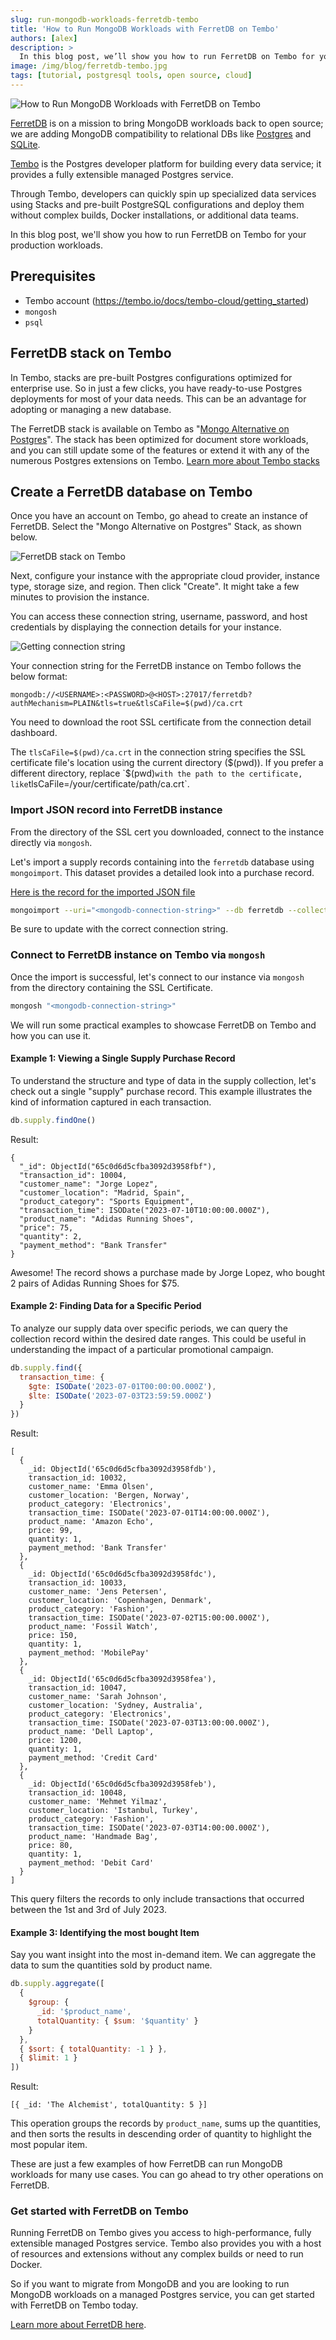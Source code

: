 ```yaml
---
slug: run-mongodb-workloads-ferretdb-tembo
title: 'How to Run MongoDB Workloads with FerretDB on Tembo'
authors: [alex]
description: >
  In this blog post, we’ll show you how to run FerretDB on Tembo for your production workloads.
image: /img/blog/ferretdb-tembo.jpg
tags: [tutorial, postgresql tools, open source, cloud]
---
```


![How to Run MongoDB Workloads with FerretDB on Tembo](/img/blog/ferretdb-tembo.jpg)

[FerretDB](https://www.ferretdb.com/) is on a mission to bring MongoDB workloads back to open source; we are adding MongoDB compatibility to relational DBs like [Postgres](https://www.postgresql.org/) and [SQLite](https://www.sqlite.org/).

<!--truncate-->

[Tembo](https://www.tembo.io/) is the Postgres developer platform for building every data service; it provides a fully extensible managed Postgres service.

Through Tembo, developers can quickly spin up specialized data services using Stacks and pre-built PostgreSQL configurations and deploy them without complex builds, Docker installations, or additional data teams.

In this blog post, we'll show you how to run FerretDB on Tembo for your production workloads.

## Prerequisites

- Tembo account (https://tembo.io/docs/tembo-cloud/getting_started)
- `mongosh`
- `psql`

## FerretDB stack on Tembo

In Tembo, stacks are pre-built Postgres configurations optimized for enterprise use.
So in just a few clicks, you have ready-to-use Postgres deployments for most of your data needs.
This can be an advantage for adopting or managing a new database.

The FerretDB stack is available on Tembo as "[Mongo Alternative on Postgres](https://tembo.io/docs/tembo-stacks/mongo-alternative)".
The stack has been optimized for document store workloads, and you can still update some of the features or extend it with any of the numerous Postgres extensions on Tembo.
[Learn more about Tembo stacks](https://tembo.io/docs/tembo-stacks/intro-to-stacks)

## Create a FerretDB database on Tembo

Once you have an account on Tembo, go ahead to create an instance of FerretDB.
Select the "Mongo Alternative on Postgres" Stack, as shown below.

![FerretDB stack on Tembo](/img/blog/ferretdb-tembo-stack.png)

Next, configure your instance with the appropriate cloud provider, instance type, storage size, and region.
Then click "Create".
It might take a few minutes to provision the instance.

You can access these connection string, username, password, and host credentials by displaying the connection details for your instance.

![Getting connection string](/img/blog/ferretdb-tembo-connection.png)

Your connection string for the FerretDB instance on Tembo follows the below format:

```text
mongodb://<USERNAME>:<PASSWORD>@<HOST>:27017/ferretdb?authMechanism=PLAIN&tls=true&tlsCaFile=$(pwd)/ca.crt
```

You need to download the root SSL certificate from the connection detail dashboard.

The `tlsCaFile=$(pwd)/ca.crt` in the connection string specifies the SSL certificate file's location using the current directory ($(pwd)).
If you prefer a different directory, replace `$(pwd)`with the path to the certificate, like`tlsCaFile=/your/certificate/path/ca.crt`.

### Import JSON record into FerretDB instance

From the directory of the SSL cert you downloaded, connect to the instance directly via `mongosh`.

Let's import a supply records containing into the `ferretdb` database using `mongoimport`.
This dataset provides a detailed look into a purchase record.

[Here is the record for the imported JSON file](https://gist.github.com/Fashander/e57f553ea0f5157958b66ffa67c31dd1)

```sh
mongoimport --uri="<mongodb-connection-string>" --db ferretdb --collection supply --file /path/to/exportedFile.json
```

Be sure to update with the correct connection string.

### Connect to FerretDB instance on Tembo via `mongosh`

Once the import is successful, let's connect to our instance via `mongosh` from the directory containing the SSL Certificate.

```sh
mongosh "<mongodb-connection-string>"
```

We will run some practical examples to showcase FerretDB on Tembo and how you can use it.

#### Example 1: Viewing a Single Supply Purchase Record

To understand the structure and type of data in the supply collection, let's check out a single "supply" purchase record.
This example illustrates the kind of information captured in each transaction.

```js
db.supply.findOne()
```

Result:

```json5
{
  "_id": ObjectId("65c0d6d5cfba3092d3958fbf"),
  "transaction_id": 10004,
  "customer_name": "Jorge Lopez",
  "customer_location": "Madrid, Spain",
  "product_category": "Sports Equipment",
  "transaction_time": ISODate("2023-07-10T10:00:00.000Z"),
  "product_name": "Adidas Running Shoes",
  "price": 75,
  "quantity": 2,
  "payment_method": "Bank Transfer"
}
```

Awesome!
The record shows a purchase made by Jorge Lopez, who bought 2 pairs of Adidas Running Shoes for $75.

#### Example 2: Finding Data for a Specific Period

To analyze our supply data over specific periods, we can query the collection record within the desired date ranges.
This could be useful in understanding the impact of a particular promotional campaign.

```js
db.supply.find({
  transaction_time: {
    $gte: ISODate('2023-07-01T00:00:00.000Z'),
    $lte: ISODate('2023-07-03T23:59:59.000Z')
  }
})
```

Result:

```json5
[
  {
    _id: ObjectId('65c0d6d5cfba3092d3958fdb'),
    transaction_id: 10032,
    customer_name: 'Emma Olsen',
    customer_location: 'Bergen, Norway',
    product_category: 'Electronics',
    transaction_time: ISODate('2023-07-01T14:00:00.000Z'),
    product_name: 'Amazon Echo',
    price: 99,
    quantity: 1,
    payment_method: 'Bank Transfer'
  },
  {
    _id: ObjectId('65c0d6d5cfba3092d3958fdc'),
    transaction_id: 10033,
    customer_name: 'Jens Petersen',
    customer_location: 'Copenhagen, Denmark',
    product_category: 'Fashion',
    transaction_time: ISODate('2023-07-02T15:00:00.000Z'),
    product_name: 'Fossil Watch',
    price: 150,
    quantity: 1,
    payment_method: 'MobilePay'
  },
  {
    _id: ObjectId('65c0d6d5cfba3092d3958fea'),
    transaction_id: 10047,
    customer_name: 'Sarah Johnson',
    customer_location: 'Sydney, Australia',
    product_category: 'Electronics',
    transaction_time: ISODate('2023-07-03T13:00:00.000Z'),
    product_name: 'Dell Laptop',
    price: 1200,
    quantity: 1,
    payment_method: 'Credit Card'
  },
  {
    _id: ObjectId('65c0d6d5cfba3092d3958feb'),
    transaction_id: 10048,
    customer_name: 'Mehmet Yilmaz',
    customer_location: 'Istanbul, Turkey',
    product_category: 'Fashion',
    transaction_time: ISODate('2023-07-03T14:00:00.000Z'),
    product_name: 'Handmade Bag',
    price: 80,
    quantity: 1,
    payment_method: 'Debit Card'
  }
]
```

This query filters the records to only include transactions that occurred between the 1st and 3rd of July 2023.

#### Example 3: Identifying the most bought Item

Say you want insight into the most in-demand item.
We can aggregate the data to sum the quantities sold by product name.

```js
db.supply.aggregate([
  {
    $group: {
      _id: '$product_name',
      totalQuantity: { $sum: '$quantity' }
    }
  },
  { $sort: { totalQuantity: -1 } },
  { $limit: 1 }
])
```

Result:

```json5
[{ _id: 'The Alchemist', totalQuantity: 5 }]
```

This operation groups the records by `product_name`, sums up the quantities, and then sorts the results in descending order of quantity to highlight the most popular item.

These are just a few examples of how FerretDB can run MongoDB workloads for many use cases.
You can go ahead to try other operations on FerretDB.

### Get started with FerretDB on Tembo

Running FerretDB on Tembo gives you access to high-performance, fully extensible managed Postgres service.
Tembo also provides you with a host of resources and extensions without any complex builds or need to run Docker.

So if you want to migrate from MongoDB and you are looking to run MongoDB workloads on a managed Postgres service, you can get started with FerretDB on Tembo today.

[Learn more about FerretDB here](https://docs.ferretdb.io).
